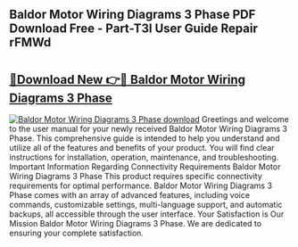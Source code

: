 ## Baldor Motor Wiring Diagrams 3 Phase PDF Download Free - Part-T3l User Guide Repair rFMWd

# <h2><a href="http://dfpnnj.blite.top/?on=Baldor+Motor+Wiring+Diagrams+3+Phase">🔗Download New 👉🔴 Baldor Motor Wiring Diagrams 3 Phase</a></h2>

[![Baldor Motor Wiring Diagrams 3 Phase download](https://i.imgur.com/lujVjoI.png)](http://dfpnnj.blite.top/?on=Baldor+Motor+Wiring+Diagrams+3+Phase)
Greetings and welcome to the user manual for your newly received Baldor Motor Wiring Diagrams 3 Phase. This comprehensive guide is intended to help you understand and utilize all of the features and benefits of your product. You will find clear instructions for installation, operation, maintenance, and troubleshooting. Important Information Regarding Connectivity Requirements Baldor Motor Wiring Diagrams 3 Phase This product requires specific connectivity requirements for optimal performance. Baldor Motor Wiring Diagrams 3 Phase comes with an array of advanced features, including voice commands, customizable settings, multi-language support, and automatic backups, all accessible through the user interface. Your Satisfaction is Our Mission Baldor Motor Wiring Diagrams 3 Phase. We are dedicated to ensuring your complete satisfaction.
